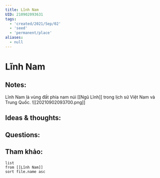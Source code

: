 ```yaml
---
title: Lĩnh Nam
UID: 210902093631
tags:
  - 'created/2021/Sep/02'
  - 'seed'
  - 'permanent/place'
aliases:
  - null
---
```

# Lĩnh Nam

## Notes:
Lĩnh Nam là vùng đất phía nam núi [[Ngũ Lĩnh]] trong lịch sử Việt Nam và Trung Quốc.
![[20210902093700.png]]

## Ideas & thoughts:

## Questions:


## Tham khảo:
```dataview
list
from [[Lĩnh Nam]]
sort file.name asc
```